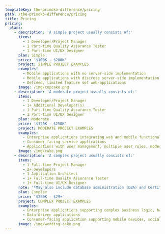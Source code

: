```yaml
---
templateKey: the-primoko-difference/pricing
path: /the-primoko-difference/pricing
title: Pricing
pricing:
  plans:
    - description: 'A simple project usually consists of:'
      items:
        - 1 Developer/Project Manager
        - 1 Part-time Quality Assurance Tester
        - 1 Part-time UI/UX Designer
      plan: Simple
      price: '$100K - $200K'
      project: SIMPLE PROJECT EXAMPLES
      examples:
        - Mobile applications with no server-side implementation
        - Mobile applications with discrete server-side implementation supporting mobile functionality
        - Defined, limited feature set web-applications
      image: /img/cupcake.png
    - description: 'A moderate project usually consists of:'
      items:
        - 1 Developer/Project Manager
        - 1+ Additional Developer(s)
        - 1 Part-time Quality Assurance Tester
        - 1 Part-time UI/UX Designer
      plan: Moderate
      price: '$120K - $250K'
      project: MODERATE PROJECT EXAMPLES
      examples:
        - Enterprise applications integrating web and mobile functionality
        - Consumer-facing service applications
        - Applications with user management, multiple user roles, moderate business logic, or siloed workflows
      image: /img/cake.png
    - description: 'A complex project usually consists of:'
      items:
        - 1 Full-time Project Manager
        - 2+ Developers
        - 1 Application Architect
        - 1+ Full-time Quality Assurance Tester
        - 1+ Full-time UI/UX Designer
      note: '*May also include database administration (DBA) and Certified Information Systems Security Professional (CISSP) services'
      plan: Complex
      price: '$250K - $2M+'
      project: COMPLEX PROJECT EXAMPLES
      examples:
        - Enterprise applications supporting complex business logic, hardware, third-party applications, complex user workflows, robust reporting
        - Data-driven applications
        - Consumer-facing application supporting mobile devices, social functionality, AI, complex user interactions, robust reporting
      image: /img/wedding-cake.png
---
```

